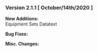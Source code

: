 ### Version 2.1.1 [ October/14th/2020 ]

**New Additions:**  
Equipment Sets Datatext  

**Bug Fixes:**  

**Misc. Changes:**  